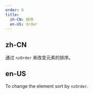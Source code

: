 ```yaml
---
order: 6
title:
  zh-CN: 排序
  en-US: Order
---
```


## zh-CN

通过 `nzOrder` 来改变元素的排序。

## en-US

To change the element sort by `nzOrder`.
